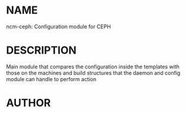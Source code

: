 # NAME

ncm-ceph: Configuration module for CEPH

# DESCRIPTION

Main module that compares the configuration inside 
the templates with those on the machines and build structures 
that the daemon and config module can handle to perform action

# AUTHOR
